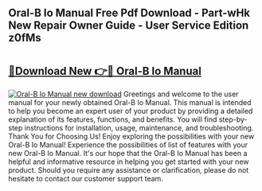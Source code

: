 ## Oral-B Io Manual Free Pdf Download - Part-wHk New Repair Owner Guide - User Service Edition z0fMs

# <h2><a href="http://bc25464.oget.top/?id=Oral-B+Io+Manual">🔗Download New 👉🔴 Oral-B Io Manual</a></h2>

[![Oral-B Io Manual new download](https://i.imgur.com/5g1atiW.png)](http://bc25464.oget.top/?id=Oral-B+Io+Manual)
Greetings and welcome to the user manual for your newly obtained Oral-B Io Manual. This manual is intended to help you become an expert user of your product by providing a detailed explanation of its features, functions, and benefits. You will find step-by-step instructions for installation, usage, maintenance, and troubleshooting. Thank You for Choosing Us! Enjoy exploring the possibilities with your new Oral-B Io Manual! Experience the possibilities of list of features with your new Oral-B Io Manual. It's our hope that the Oral-B Io Manual has been a helpful and informative resource in helping you get started with your new product. Should you require any assistance or clarification, please do not hesitate to contact our customer support team.
